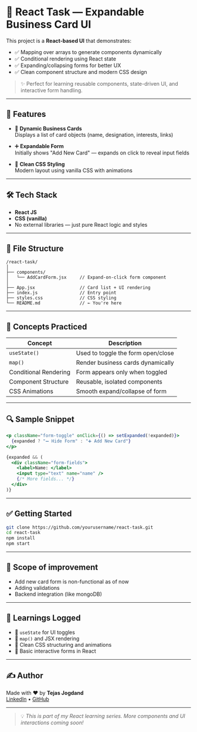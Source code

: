 # 🧩 React Task — Expandable Business Card UI

This project is a **React-based UI** that demonstrates:

- ✅ Mapping over arrays to generate components dynamically  
- ✅ Conditional rendering using React state  
- ✅ Expanding/collapsing forms for better UX  
- ✅ Clean component structure and modern CSS design

> ✨ Perfect for learning reusable components, state-driven UI, and interactive form handling.

---

## 🚀 Features

- 📇 **Dynamic Business Cards**  
  Displays a list of card objects (name, designation, interests, links)

- ➕ **Expandable Form**  
  Initially shows "Add New Card" — expands on click to reveal input fields

- 🎯 **Clean CSS Styling**  
  Modern layout using vanilla CSS with animations

---

## 🛠️ Tech Stack

- **React JS**
- **CSS (vanilla)**
- No external libraries — just pure React logic and styles

---

## 📂 File Structure

```
/react-task/
│
├── components/
│   └── AddCardForm.jsx     // Expand-on-click form component
│
├── App.jsx                 // Card list + UI rendering
├── index.js                // Entry point
├── styles.css              // CSS styling
└── README.md               // ← You're here
```

---

## 🧠 Concepts Practiced

| Concept               | Description                                                |
|-----------------------|------------------------------------------------------------|
| `useState()`          | Used to toggle the form open/close                         |
| `map()`               | Render business cards dynamically                          |
| Conditional Rendering | Form appears only when toggled                            |
| Component Structure   | Reusable, isolated components                              |
| CSS Animations        | Smooth expand/collapse of form                             |

---

## 🔍 Sample Snippet

```jsx
<p className="form-toggle" onClick={() => setExpanded(!expanded)}>
  {expanded ? "➖ Hide Form" : "➕ Add New Card"}
</p>

{expanded && (
  <div className="form-fields">
    <label>Name: </label>
    <input type="text" name="name" />
    {/* More fields... */}
  </div>
)}
```

---

## ✅ Getting Started

```bash
git clone https://github.com/yourusername/react-task.git
cd react-task
npm install
npm start
```

---

## 🧪 Scope of improvement

- Add new card form is non-functional as of now
- Adding validations 
- Backend integration (like mongoDB)

---

## 📘 Learnings Logged

- 🎯 `useState` for UI toggles  
- 🎯 `map()` and JSX rendering  
- 🎯 Clean CSS structuring and animations  
- 🎯 Basic interactive forms in React

---

## ✍️ Author

Made with ❤️ by **Tejas Jogdand**  
[LinkedIn](https://www.linkedin.com/in/tejas-jogdand-84a5581b9/) • [GitHub](https://github.com/Tejas-jogdand)

---

> 💡 *This is part of my React learning series. More components and UI interactions coming soon!*
